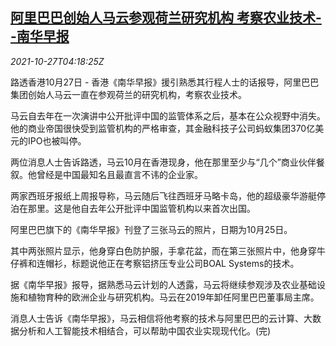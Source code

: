 <!--1635309062000-->
[阿里巴巴创始人马云参观荷兰研究机构 考察农业技术--南华早报](https://cn.reuters.com/article/jackma-netherland-scmp-1027-wedn-idCNKBS2HH08O)
------

<div><i>2021-10-27T04:18:25Z</i></div><p>路透香港10月27日 - 香港《南华早报》援引熟悉其行程人士的话报导，阿里巴巴集团创始人马云一直在参观荷兰的研究机构，考察农业技术。</p><p>马云自去年在一次演讲中公开批评中国的监管体系之后，基本在公众视野中消失。他的商业帝国很快受到监管机构的严格审查，其金融科技子公司蚂蚁集团370亿美元的IPO也被叫停。</p><p>两位消息人士告诉路透，马云10月在香港现身，他在那里至少与“几个”商业伙伴餐叙。他曾经是中国最知名且最直言不讳的企业家。</p><p>两家西班牙报纸上周报导称，马云随后飞往西班牙马略卡岛，他的超级豪华游艇停泊在那里。这是他自去年公开批评中国监管机构以来首次出国。</p><p>阿里巴巴旗下的《南华早报》刊登了三张马云的照片，日期为10月25日。</p><p>其中两张照片显示，他身穿白色防护服，手拿花盆，而在第三张照片中，他身穿牛仔裤和连帽衫，标题说他正在考察铝挤压专业公司BOAL Systems的技术。</p><p>据《南华早报》报导，据熟悉马云计划的人透露，马云将继续参观涉及农业基础设施和植物育种的欧洲企业与研究机构。马云在2019年卸任阿里巴巴董事局主席。</p><p>消息人士告诉《南华早报》，马云相信将他考察的技术与阿里巴巴的云计算、大数据分析和人工智能技术相结合，可以帮助中国农业实现现代化。(完)</p>
